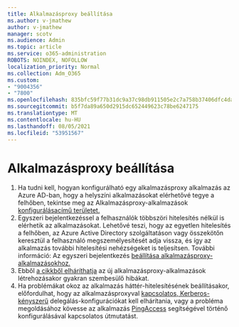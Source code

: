 ```yaml
---
title: Alkalmazásproxy beállítása
ms.author: v-jmathew
author: v-jmathew
manager: scotv
ms.audience: Admin
ms.topic: article
ms.service: o365-administration
ROBOTS: NOINDEX, NOFOLLOW
localization_priority: Normal
ms.collection: Adm_O365
ms.custom:
- "9004356"
- "7800"
ms.openlocfilehash: 835bfc59f77b31dc9a37c98db911505e2c7a758b37406dfc4da2d139afa61db5
ms.sourcegitcommit: b5f7da89a650d2915dc652449623c78be6247175
ms.translationtype: MT
ms.contentlocale: hu-HU
ms.lasthandoff: 08/05/2021
ms.locfileid: "53951567"
---
```

# <a name="app-proxy-configuration"></a>Alkalmazásproxy beállítása

1. Ha tudni kell, hogyan konfigurálható egy alkalmazásproxy alkalmazás az Azure AD-ban, hogy a helyszíni alkalmazásokat elérhetővé tegye a felhőben, tekintse meg az Alkalmazásproxy-alkalmazások [konfigurálásacímű területet.](https://docs.microsoft.com/azure/active-directory/application-proxy-config-how-to)
2. Egyszeri bejelentkezéssel a felhasználók többszöri hitelesítés nélkül is elérhetik az alkalmazásokat. Lehetővé teszi, hogy az egyetlen hitelesítés a felhőben, az Azure Active Directory szolgáltatáson vagy összekötőn keresztül a felhasználó megszemélyesítését adja vissza, és így az alkalmazás további hitelesítési nehézségeket is teljesítsen. További információ: Az egyszeri bejelentkezés [beállítása alkalmazásproxy-alkalmazásokhoz.](https://docs.microsoft.com/azure/active-directory/application-proxy-config-sso-how-to)
3. Ebből [a cikkből elháríthatja](https://docs.microsoft.com/azure/active-directory/application-proxy-config-problem) az új alkalmazásproxy-alkalmazások létrehozásakor gyakran szembesülő hibákat.
4. Ha problémákat okoz az alkalmazás háttér-hitelesítésének beállításakor, előfordulhat, hogy az alkalmazásproxyval [kapcsolatos, Kerberos-kényszerű](https://docs.microsoft.com/azure/active-directory/application-proxy-back-end-kerberos-constrained-delegation-how-to) delegálás-konfigurációkat kell elhárítania, vagy a probléma megoldásához kövesse az alkalmazás [PingAccess](https://docs.microsoft.com/azure/active-directory/application-proxy-back-end-ping-access-how-to) segítségével történő konfigurálásával kapcsolatos útmutatást.
